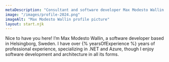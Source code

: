 ```yaml
---
metaDescription: "Consultant and software developer Max Modesto Wallin in Helsingborg, Sweden. Specializing in .NET and Azure for expert software solutions."
image: "/images/profile-2024.png"
imageAlt: "Max Modesto Wallin profile picture"
layout: start.njk
---
```


Nice to have you here! I’m Max Modesto Wallin, a software developer based in Helsingborg, Sweden. I have over {% yearsOfExperience %} years of professional experience, specializing in .NET and Azure, though I enjoy software development and architecture in all its forms.
